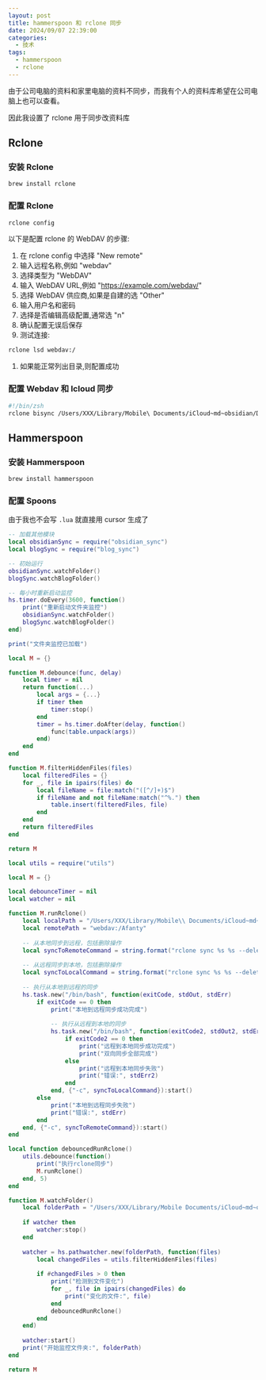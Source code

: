 ```yaml
---
layout: post
title: hammerspoon 和 rclone 同步
date: 2024/09/07 22:39:00
categories:
  - 技术
tags:
  - hammerspoon
  - rclone  
---
```


由于公司电脑的资料和家里电脑的资料不同步，而我有个人的资料库希望在公司电脑上也可以查看。

因此我设置了 rclone 用于同步改资料库

## Rclone

### 安装 Rclone

```bash
brew install rclone
```

### 配置 Rclone

```bash
rclone config
```

以下是配置 rclone 的 WebDAV 的步骤:

1. 在 rclone config 中选择 "New remote"
2. 输入远程名称,例如 "webdav"
3. 选择类型为 "WebDAV"
4. 输入 WebDAV URL,例如 "https://example.com/webdav/"
5. 选择 WebDAV 供应商,如果是自建的选 "Other"
6. 输入用户名和密码
7. 选择是否编辑高级配置,通常选 "n"
8. 确认配置无误后保存
9. 测试连接:

```bash
rclone lsd webdav:/
```

1. 如果能正常列出目录,则配置成功

### 配置 Webdav 和 Icloud 同步

```bash
#!/bin/zsh
rclone bisync /Users/XXX/Library/Mobile\ Documents/iCloud~md~obsidian/Documents/Afanty webdav:/Afanty --resync
```

## Hammerspoon

### 安装 Hammerspoon

```bash
brew install hammerspoon
```

### 配置 Spoons

由于我也不会写 `.lua` 就直接用 cursor 生成了

```lua
-- 加载其他模块
local obsidianSync = require("obsidian_sync")
local blogSync = require("blog_sync")

-- 初始运行
obsidianSync.watchFolder()
blogSync.watchBlogFolder()

-- 每小时重新启动监控
hs.timer.doEvery(3600, function()
    print("重新启动文件夹监控")
    obsidianSync.watchFolder()
    blogSync.watchBlogFolder()
end)

print("文件夹监控已加载")
```

```lua
local M = {}

function M.debounce(func, delay)
    local timer = nil
    return function(...)
        local args = {...}
        if timer then
            timer:stop()
        end
        timer = hs.timer.doAfter(delay, function()
            func(table.unpack(args))
        end)
    end
end

function M.filterHiddenFiles(files)
    local filteredFiles = {}
    for _, file in ipairs(files) do
        local fileName = file:match("([^/]+)$")
        if fileName and not fileName:match("^%.") then
            table.insert(filteredFiles, file)
        end
    end
    return filteredFiles
end

return M
```

```lua
local utils = require("utils")

local M = {}

local debounceTimer = nil
local watcher = nil

function M.runRclone()
    local localPath = "/Users/XXX/Library/Mobile\\ Documents/iCloud~md~obsidian/Documents/Afanty"
    local remotePath = "webdav:/Afanty"
    
    -- 从本地同步到远程，包括删除操作
    local syncToRemoteCommand = string.format("rclone sync %s %s --delete-during", localPath, remotePath)
    
    -- 从远程同步到本地，包括删除操作
    local syncToLocalCommand = string.format("rclone sync %s %s --delete-during", remotePath, localPath)
    
    -- 执行从本地到远程的同步
    hs.task.new("/bin/bash", function(exitCode, stdOut, stdErr)
        if exitCode == 0 then
            print("本地到远程同步成功完成")
            
            -- 执行从远程到本地的同步
            hs.task.new("/bin/bash", function(exitCode2, stdOut2, stdErr2)
                if exitCode2 == 0 then
                    print("远程到本地同步成功完成")
                    print("双向同步全部完成")
                else
                    print("远程到本地同步失败")
                    print("错误:", stdErr2)
                end
            end, {"-c", syncToLocalCommand}):start()
        else
            print("本地到远程同步失败")
            print("错误:", stdErr)
        end
    end, {"-c", syncToRemoteCommand}):start()
end

local function debouncedRunRclone()
    utils.debounce(function()
        print("执行rclone同步")
        M.runRclone()
    end, 5)
end

function M.watchFolder()
    local folderPath = "/Users/XXX/Library/Mobile Documents/iCloud~md~obsidian/Documents/Afanty"
    
    if watcher then
        watcher:stop()
    end
    
    watcher = hs.pathwatcher.new(folderPath, function(files)
        local changedFiles = utils.filterHiddenFiles(files)
        
        if #changedFiles > 0 then
            print("检测到文件变化")
            for _, file in ipairs(changedFiles) do
                print("变化的文件:", file)
            end
            debouncedRunRclone()
        end
    end)
    
    watcher:start()
    print("开始监控文件夹:", folderPath)
end

return M
```
